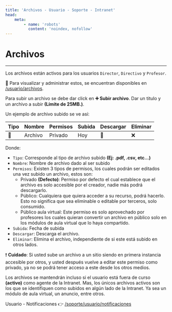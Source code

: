 ```yaml
---
title: 'Archivos - Usuario - Soporte - Intranet'
head:
    meta:
        - name: 'robots'
          content: 'noindex, nofollow'
---
```

# Archivos
* * *

Los archivos están activos para los usuarios `Director`, `Directivo` y `Profesor`.

🔗 Para visualizar y administrar estos, se encuentran disponibles en [/usuario/archivos](/usuario/archivos).

Para subir un archivo se debe dar click en **➕ Subir archivo**. Dar un titulo y un archivo
a subir **(Límite de 25MB.)**.

Un ejemplo de archivo subido se ve así:

| Tipo | Nombre  | Permisos | Subida | Descargar | Eliminar |
|------|---------|----------|--------|-----------|----------|
| 🔖   | Archivo | Privado  | Hoy    | 📲        | ❌      |

Donde:
- `Tipo`: Corresponde al tipo de archivo subido **(Ej: .pdf, .csv, etc...)**
- `Nombre`: Nombre de archivo dado al ser subido
- `Permisos`: Existen 3 tipos de permisos, los cuales podrán ser editados una vez subido un
archivo, estos son:
    - Privado **(Defecto)**: Permiso por defecto el cual establece que el archivo es solo
    accesible por el creador, nadie más podrá descargarlo.
    - Público: Cualquiera que quiera acceder a su recurso, podrá hacerlo. Esto no significa
    que sea eliminable o editable por terceros, solo consumido.
    - Público aula virtual: Este permiso es solo aprovechado por profesores los cuales
    quieran convertir un archivo en público solo en los módulos de aula virtual que lo haya
    compartido.
- `Subida`: Fecha de subida
- `Descargar`: Descarga el archivo.
- `Eliminar`: Elimina el archivo, independiente de si este está subido en otros lados.

❗ **Cuidado**: Si usted sube un archivo a un sitio siendo en primera instancia accesible
por otros, y usted después vuelve a editar este permiso como privado, ya no se podrá
tener acceso a este desde los otros medios.


Los archivos se mantendrán incluso si el usuario está fuera de curso **(activo)** como 
agente de la Intranet. Mas, los únicos archivos activos son los que se identifiquen como
subidos en algún lado de la Intranet. Ya sea un módulo de aula virtual, un anuncio, entre otros.

Usuario - Notificaciones 👉 [/soporte/usuario/notificaciones](/soporte/usuario/notificaciones)
